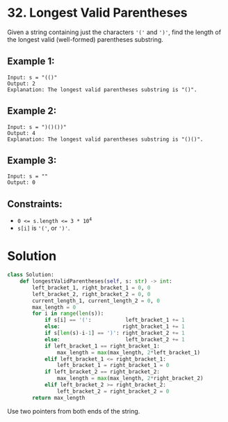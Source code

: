 # 32. Longest Valid Parentheses

Given a string containing just the characters `'('` and `')'`, find the length of the longest valid (well-formed) parentheses substring.

## Example 1:
```
Input: s = "(()"
Output: 2
Explanation: The longest valid parentheses substring is "()".
```

## Example 2:
```
Input: s = ")()())"
Output: 4
Explanation: The longest valid parentheses substring is "()()".
```

## Example 3:
```
Input: s = ""
Output: 0
```

## Constraints:
- <code>0 <= s.length <= 3 * 10<sup>4</sup></code>
- `s[i]` is `'('`, or `')'`.

# Solution
```python
class Solution:
    def longestValidParentheses(self, s: str) -> int:
        left_bracket_1, right_bracket_1 = 0, 0
        left_bracket_2, right_bracket_2 = 0, 0
        current_length_1, current_length_2 = 0, 0
        max_length = 0
        for i in range(len(s)):
            if s[i] == '(':           left_bracket_1 += 1
            else:                    right_bracket_1 += 1
            if s[len(s)-i-1] == ')': right_bracket_2 += 1
            else:                     left_bracket_2 += 1
            if left_bracket_1 == right_bracket_1:
                max_length = max(max_length, 2*left_bracket_1)
            elif left_bracket_1 <= right_bracket_1:
                left_bracket_1 = right_bracket_1 = 0
            if left_bracket_2 == right_bracket_2:
                max_length = max(max_length, 2*right_bracket_2)
            elif left_bracket_2 >= right_bracket_2:
                left_bracket_2 = right_bracket_2 = 0
        return max_length
```
Use two pointers from both ends of the string. 
